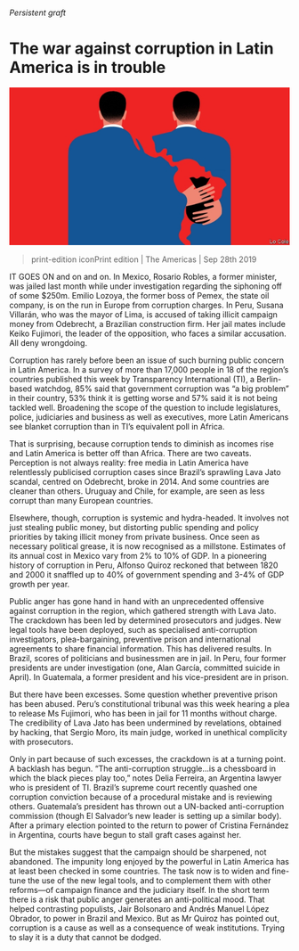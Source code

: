 ###### Persistent graft

# The war against corruption in Latin America is in trouble 

![image](images/20190928_AMD001_0.jpg) 

> print-edition iconPrint edition | The Americas | Sep 28th 2019 

IT GOES ON and on and on. In Mexico, Rosario Robles, a former minister, was jailed last month while under investigation regarding the siphoning off of some $250m. Emilio Lozoya, the former boss of Pemex, the state oil company, is on the run in Europe from corruption charges. In Peru, Susana Villarán, who was the mayor of Lima, is accused of taking illicit campaign money from Odebrecht, a Brazilian construction firm. Her jail mates include Keiko Fujimori, the leader of the opposition, who faces a similar accusation. All deny wrongdoing. 

Corruption has rarely before been an issue of such burning public concern in Latin America. In a survey of more than 17,000 people in 18 of the region’s countries published this week by Transparency International (TI), a Berlin-based watchdog, 85% said that government corruption was “a big problem” in their country, 53% think it is getting worse and 57% said it is not being tackled well. Broadening the scope of the question to include legislatures, police, judiciaries and business as well as executives, more Latin Americans see blanket corruption than in TI’s equivalent poll in Africa. 

That is surprising, because corruption tends to diminish as incomes rise and Latin America is better off than Africa. There are two caveats. Perception is not always reality: free media in Latin America have relentlessly publicised corruption cases since Brazil’s sprawling Lava Jato scandal, centred on Odebrecht, broke in 2014. And some countries are cleaner than others. Uruguay and Chile, for example, are seen as less corrupt than many European countries. 

Elsewhere, though, corruption is systemic and hydra-headed. It involves not just stealing public money, but distorting public spending and policy priorities by taking illicit money from private business. Once seen as necessary political grease, it is now recognised as a millstone. Estimates of its annual cost in Mexico vary from 2% to 10% of GDP. In a pioneering history of corruption in Peru, Alfonso Quiroz reckoned that between 1820 and 2000 it snaffled up to 40% of government spending and 3-4% of GDP growth per year. 

Public anger has gone hand in hand with an unprecedented offensive against corruption in the region, which gathered strength with Lava Jato. The crackdown has been led by determined prosecutors and judges. New legal tools have been deployed, such as specialised anti-corruption investigators, plea-bargaining, preventive prison and international agreements to share financial information. This has delivered results. In Brazil, scores of politicians and businessmen are in jail. In Peru, four former presidents are under investigation (one, Alan García, committed suicide in April). In Guatemala, a former president and his vice-president are in prison. 

But there have been excesses. Some question whether preventive prison has been abused. Peru’s constitutional tribunal was this week hearing a plea to release Ms Fujimori, who has been in jail for 11 months without charge. The credibility of Lava Jato has been undermined by revelations, obtained by hacking, that Sergio Moro, its main judge, worked in unethical complicity with prosecutors. 

Only in part because of such excesses, the crackdown is at a turning point. A backlash has begun. “The anti-corruption struggle…is a chessboard in which the black pieces play too,” notes Delia Ferreira, an Argentina lawyer who is president of TI. Brazil’s supreme court recently quashed one corruption conviction because of a procedural mistake and is reviewing others. Guatemala’s president has thrown out a UN-backed anti-corruption commission (though El Salvador’s new leader is setting up a similar body). After a primary election pointed to the return to power of Cristina Fernández in Argentina, courts have begun to stall graft cases against her. 

But the mistakes suggest that the campaign should be sharpened, not abandoned. The impunity long enjoyed by the powerful in Latin America has at least been checked in some countries. The task now is to widen and fine-tune the use of the new legal tools, and to complement them with other reforms—of campaign finance and the judiciary itself. In the short term there is a risk that public anger generates an anti-political mood. That helped contrasting populists, Jair Bolsonaro and Andrés Manuel López Obrador, to power in Brazil and Mexico. But as Mr Quiroz has pointed out, corruption is a cause as well as a consequence of weak institutions. Trying to slay it is a duty that cannot be dodged. 

